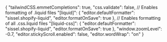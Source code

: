 {
"tailwindCSS.emmetCompletions": true,
"css.validate": false,
// Enables formatting of .liquid files
"[liquid]": {
"editor.defaultFormatter": "sissel.shopify-liquid",
"editor.formatOnSave": true
},
// Enables formatting of all .css.liquid files
"[liquid-css]": {
"editor.defaultFormatter": "sissel.shopify-liquid",
"editor.formatOnSave": true
},
"window.zoomLevel": -0.7,
"editor.stickyScroll.enabled": false,
"editor.wordWrap": "on"
}
